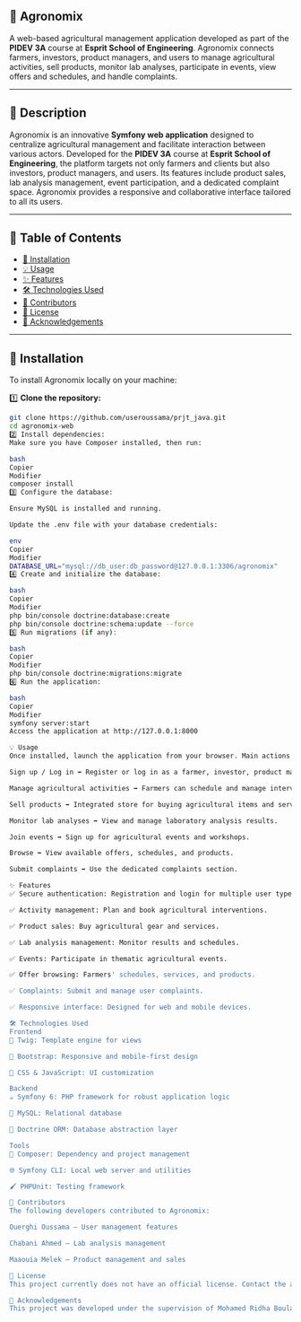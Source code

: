 ## 🌾 **Agronomix**  
A web-based agricultural management application developed as part of the **PIDEV 3A** course at **Esprit School of Engineering**. Agronomix connects farmers, investors, product managers, and users to manage agricultural activities, sell products, monitor lab analyses, participate in events, view offers and schedules, and handle complaints.  

---

## 📌 **Description**  
Agronomix is an innovative **Symfony web application** designed to centralize agricultural management and facilitate interaction between various actors. Developed for the **PIDEV 3A** course at **Esprit School of Engineering**, the platform targets not only farmers and clients but also investors, product managers, and users. Its features include product sales, lab analysis management, event participation, and a dedicated complaint space. Agronomix provides a responsive and collaborative interface tailored to all its users.  

---

## 📑 **Table of Contents**  

- [🚀 Installation](#installation)  
- [💡 Usage](#usage)  
- [✨ Features](#features)  
- [🛠 Technologies Used](#technologies-used)  
- [👥 Contributors](#contributors)  
- [📜 License](#license)  
- [🙏 Acknowledgements](#acknowledgements)  

---

## 🚀 **Installation**  

To install Agronomix locally on your machine:  

1️⃣ **Clone the repository:**  
```bash
git clone https://github.com/useroussama/prjt_java.git
cd agronomix-web
2️⃣ Install dependencies:
Make sure you have Composer installed, then run:

bash
Copier
Modifier
composer install
3️⃣ Configure the database:

Ensure MySQL is installed and running.

Update the .env file with your database credentials:

env
Copier
Modifier
DATABASE_URL="mysql://db_user:db_password@127.0.0.1:3306/agronomix"
4️⃣ Create and initialize the database:

bash
Copier
Modifier
php bin/console doctrine:database:create
php bin/console doctrine:schema:update --force
5️⃣ Run migrations (if any):

bash
Copier
Modifier
php bin/console doctrine:migrations:migrate
6️⃣ Run the application:

bash
Copier
Modifier
symfony server:start
Access the application at http://127.0.0.1:8000

💡 Usage
Once installed, launch the application from your browser. Main actions include:

Sign up / Log in ➡️ Register or log in as a farmer, investor, product manager, or user.

Manage agricultural activities ➡️ Farmers can schedule and manage interventions.

Sell products ➡️ Integrated store for buying agricultural items and services.

Monitor lab analyses ➡️ View and manage laboratory analysis results.

Join events ➡️ Sign up for agricultural events and workshops.

Browse ➡️ View available offers, schedules, and products.

Submit complaints ➡️ Use the dedicated complaints section.

✨ Features
✅ Secure authentication: Registration and login for multiple user types.

✅ Activity management: Plan and book agricultural interventions.

✅ Product sales: Buy agricultural gear and services.

✅ Lab analysis management: Monitor results and schedules.

✅ Events: Participate in thematic agricultural events.

✅ Offer browsing: Farmers' schedules, services, and products.

✅ Complaints: Submit and manage user complaints.

✅ Responsive interface: Designed for web and mobile devices.

🛠 Technologies Used
Frontend
🎨 Twig: Template engine for views

📐 Bootstrap: Responsive and mobile-first design

🎨 CSS & JavaScript: UI customization

Backend
☕ Symfony 6: PHP framework for robust application logic

💾 MySQL: Relational database

🔗 Doctrine ORM: Database abstraction layer

Tools
🔧 Composer: Dependency and project management

🌐 Symfony CLI: Local web server and utilities

🖌 PHPUnit: Testing framework

👥 Contributors
The following developers contributed to Agronomix:

Ouerghi Oussama – User management features

Chabani Ahmed – Lab analysis management

Maaouia Melek – Product management and sales

📜 License
This project currently does not have an official license. Contact the authors for more information.

🙏 Acknowledgements
This project was developed under the supervision of Mohamed Ridha Boulares at Esprit School of Engineering for the PIDEV 3A course. Many thanks to our classmates and mentors for their support.
